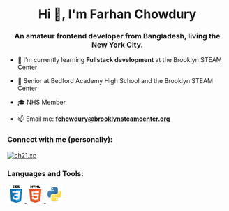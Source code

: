 <h1 align="center">Hi 👋, I'm Farhan Chowdury</h1>
<h3 align="center">An amateur frontend developer from Bangladesh, living the New York City.</h3>

- 🌱 I’m currently learning **Fullstack development** at the Brooklyn STEAM Center

- 🏫 Senior at Bedford Academy High School and the Brooklyn STEAM Center

- 🎓 NHS Member

- 📫 Email me: **fchowdury@brooklynsteamcenter.org**

<h3 align="left">Connect with me (personally):</h3>
<p align="left">
<a href="https://instagram.com/ch21.xp" target="blank"><img align="center" src="https://raw.githubusercontent.com/rahuldkjain/github-profile-readme-generator/master/src/images/icons/Social/instagram.svg" alt="ch21.xp" height="30" width="40" /></a>
</p>

<h3 align="left">Languages and Tools:</h3>
<p align="left"> <a href="https://www.w3schools.com/css/" target="_blank" rel="noreferrer"> <img src="https://raw.githubusercontent.com/devicons/devicon/master/icons/css3/css3-original-wordmark.svg" alt="css3" width="40" height="40"/> </a> <a href="https://www.w3.org/html/" target="_blank" rel="noreferrer"> <img src="https://raw.githubusercontent.com/devicons/devicon/master/icons/html5/html5-original-wordmark.svg" alt="html5" width="40" height="40"/> </a> <a href="https://www.python.org" target="_blank" rel="noreferrer"> <img src="https://raw.githubusercontent.com/devicons/devicon/master/icons/python/python-original.svg" alt="python" width="40" height="40"/> </a> </p>
